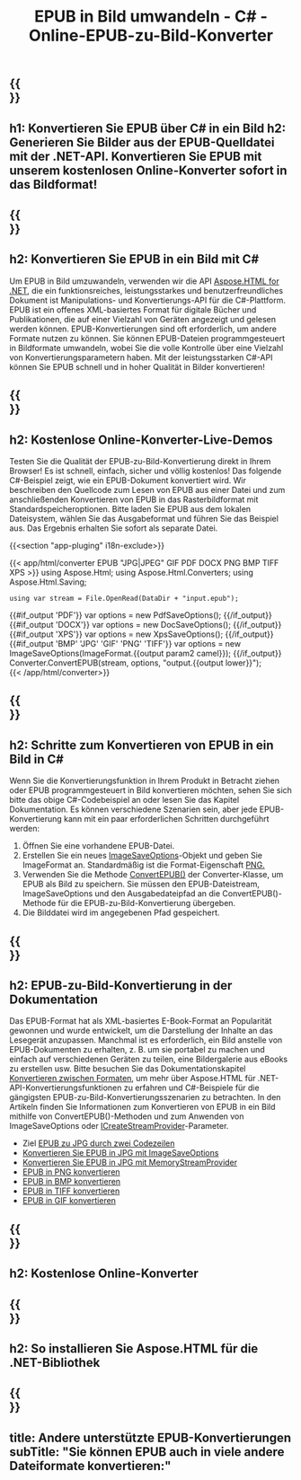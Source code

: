 ﻿---
translation: true
template: /templates/_template-conversion-child.md
title: EPUB in Bild umwandeln - C# - Online-EPUB-zu-Bild-Konverter
description: C#-Beispielcode für die Umwandlung von EPUB in Bild. Verwenden Sie einfach die Konverter-API innerhalb von ASP.NET oder einer beliebigen .NET-Anwendung. Probieren Sie den Online-EPUB-zu-Bild-Konverter kostenlos aus!
url: /net/conversion/epub-to-image/
family: html
platformtag: net
feature: conversion
informat: EPUB
outformat: "Image"
otherformats: PDF DOCX XPS JPEG BMP GIF PNG TIFF
---

{{<section banner>}}
---
h1: Konvertieren Sie EPUB über C# in ein Bild
h2: Generieren Sie Bilder aus der EPUB-Quelldatei mit der .NET-API. Konvertieren Sie EPUB mit unserem kostenlosen Online-Konverter sofort in das Bildformat!
---

{{<section overview>}}
---
h2: Konvertieren Sie EPUB in ein Bild mit C#
---

Um EPUB in Bild umzuwandeln, verwenden wir die API [Aspose.HTML for .NET](https://products.aspose.com/html/net/), die ein funktionsreiches, leistungsstarkes und benutzerfreundliches Dokument ist Manipulations- und Konvertierungs-API für die C#-Plattform. EPUB ist ein offenes XML-basiertes Format für digitale Bücher und Publikationen, die auf einer Vielzahl von Geräten angezeigt und gelesen werden können. EPUB-Konvertierungen sind oft erforderlich, um andere Formate nutzen zu können. Sie können EPUB-Dateien programmgesteuert in Bildformate umwandeln, wobei Sie die volle Kontrolle über eine Vielzahl von Konvertierungsparametern haben. Mit der leistungsstarken C#-API können Sie EPUB schnell und in hoher Qualität in Bilder konvertieren!

{{<section demos>}}
---
h2: Kostenlose Online-Konverter-Live-Demos
---

Testen Sie die Qualität der EPUB-zu-Bild-Konvertierung direkt in Ihrem Browser! Es ist schnell, einfach, sicher und völlig kostenlos! Das folgende C#-Beispiel zeigt, wie ein EPUB-Dokument konvertiert wird. Wir beschreiben den Quellcode zum Lesen von EPUB aus einer Datei und zum anschließenden Konvertieren von EPUB in das Rasterbildformat mit Standardspeicheroptionen. Bitte laden Sie EPUB aus dem lokalen Dateisystem, wählen Sie das Ausgabeformat und führen Sie das Beispiel aus. Das Ergebnis erhalten Sie sofort als separate Datei.

{{<section "app-pluging" i18n-exclude>}}

{{< app/html/converter EPUB "JPG|JPEG" GIF PDF DOCX PNG BMP TIFF XPS >}}
using Aspose.Html;
using Aspose.Html.Converters;
using Aspose.Html.Saving;

    using var stream = File.OpenRead(DataDir + "input.epub");
{{#if_output 'PDF'}}
    var options = new PdfSaveOptions();
{{/if_output}}
{{#if_output 'DOCX'}}
    var options = new DocSaveOptions();
{{/if_output}}
{{#if_output 'XPS'}}
    var options = new XpsSaveOptions();
{{/if_output}}
{{#if_output 'BMP' 'JPG' 'GIF' 'PNG' 'TIFF'}}
    var options = new ImageSaveOptions(ImageFormat.{{output param2 camel}});
{{/if_output}}
    Converter.ConvertEPUB(stream, options, "output.{{output lower}}");   
{{< /app/html/converter>}}


{{<section steps>}}
---
h2: Schritte zum Konvertieren von EPUB in ein Bild in C#
---

Wenn Sie die Konvertierungsfunktion in Ihrem Produkt in Betracht ziehen oder EPUB programmgesteuert in Bild konvertieren möchten, sehen Sie sich bitte das obige C#-Codebeispiel an oder lesen Sie das Kapitel Dokumentation. Es können verschiedene Szenarien sein, aber jede EPUB-Konvertierung kann mit ein paar erforderlichen Schritten durchgeführt werden:
1. Öffnen Sie eine vorhandene EPUB-Datei.
1. Erstellen Sie ein neues [ImageSaveOptions](https://reference.aspose.com/html/net/aspose.html.saving/imagesaveoptions/)-Objekt und geben Sie ImageFormat an. Standardmäßig ist die Format-Eigenschaft [PNG.](https://reference.aspose.com/html/net/aspose.html.rendering.image/imageformat/)
1. Verwenden Sie die Methode [ConvertEPUB()](https://reference.aspose.com/html/net/aspose.html.converters.converter/convertepub/) der Converter-Klasse, um EPUB als Bild zu speichern. Sie müssen den EPUB-Dateistream, ImageSaveOptions und den Ausgabedateipfad an die ConvertEPUB()-Methode für die EPUB-zu-Bild-Konvertierung übergeben.
1. Die Bilddatei wird im angegebenen Pfad gespeichert.




{{<section documentation>}}
---
h2: EPUB-zu-Bild-Konvertierung in der Dokumentation
---

Das EPUB-Format hat als XML-basiertes E-Book-Format an Popularität gewonnen und wurde entwickelt, um die Darstellung der Inhalte an das Lesegerät anzupassen. Manchmal ist es erforderlich, ein Bild anstelle von EPUB-Dokumenten zu erhalten, z. B. um sie portabel zu machen und einfach auf verschiedenen Geräten zu teilen, eine Bildergalerie aus eBooks zu erstellen usw. Bitte besuchen Sie das Dokumentationskapitel [Konvertieren zwischen Formaten](https://docs.aspose.com/html/net/converting-between-formats/), um mehr über Aspose.HTML für .NET-API-Konvertierungsfunktionen zu erfahren und C#-Beispiele für die gängigsten EPUB-zu-Bild-Konvertierungsszenarien zu betrachten. In den Artikeln finden Sie Informationen zum Konvertieren von EPUB in ein Bild mithilfe von ConvertEPUB()-Methoden und zum Anwenden von ImageSaveOptions oder [ICreateStreamProvider](https://reference.aspose.com/html/net/aspose.html.io/icreatestreamprovider)-Parameter.

  - Ziel <a href="https://docs.aspose.com/html/net/converting-between-formats/epub-to-jpg/#epub-to-jpg-by-two-lines-of-code" target="_blank">EPUB zu JPG durch zwei Codezeilen</a>
  - <a href="https://docs.aspose.com/html/net/converting-between-formats/epub-to-jpg/#convert-epub-to-jpg-using-imagesaveoptions" target="_blank" >Konvertieren Sie EPUB in JPG mit ImageSaveOptions</a>
  - <a href="https://docs.aspose.com/html/net/converting-between-formats/epub-to-jpg/#output-stream-providers" target="_blank">Konvertieren Sie EPUB in JPG mit MemoryStreamProvider</a>
  - <a href="https://docs.aspose.com/html/net/converting-between-formats/epub-to-png/" target="_blank">EPUB in PNG konvertieren</a>
  - <a href="https://docs.aspose.com/html/net/converting-between-formats/epub-to-bmp/" target="_blank">EPUB in BMP konvertieren</a>
  - <a href="https://docs.aspose.com/html/net/converting-between-formats/epub-to-tiff/" target="_blank">EPUB in TIFF konvertieren</a>
  - <a href="https://docs.aspose.com/html/net/converting-between-formats/epub-to-gif/" target="_blank">EPUB in GIF konvertieren</a>



{{<section online-converters>}}
---
h2: Kostenlose Online-Konverter
---

{{<section get-started>}}
---
h2: So installieren Sie Aspose.HTML für die .NET-Bibliothek
---

{{<section other-conversions>}}
---
title: Andere unterstützte EPUB-Konvertierungen
subTitle: "Sie können EPUB auch in viele andere Dateiformate konvertieren:"
---